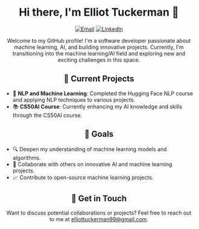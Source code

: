 <h1 align="center">Hi there, I'm Elliot Tuckerman 👋</h1>

<p align="center">
  <a href="mailto:elliottuckerman99@gmail.com"><img src="https://img.shields.io/badge/-Email-ff69b4" alt="Email"></a>
  <a href="https://linkedin.com/in/elliottuckerman/"><img src="https://img.shields.io/badge/-LinkedIn-0077b5" alt="LinkedIn"></a>
</p>

<p align="center">Welcome to my GitHub profile! I'm a software developer passionate about machine learning, AI, and building innovative projects. Currently, I'm transitioning into the machine learning/AI field and exploring new and exciting challenges in this space.</p>

<h2 align="center">🔭 Current Projects</h2>

- 🧠 **NLP and Machine Learning**: Completed the Hugging Face NLP course and applying NLP techniques to various projects.
- 📚 **CS50AI Course**: Currently enhancing my AI knowledge and skills through the CS50AI course.

<h2 align="center">🌱 Goals</h2>

- 🔍 Deepen my understanding of machine learning models and algorithms.
- 🚀 Collaborate with others on innovative AI and machine learning projects.
- 📈 Contribute to open-source machine learning projects.

<h2 align="center">💬 Get in Touch</h2>

<p align="center">
  Want to discuss potential collaborations or projects? Feel free to reach out to me at <a href="mailto:elliottuckerman99@gmail.com">elliottuckerman99@gmail.com</a>.
</p>
